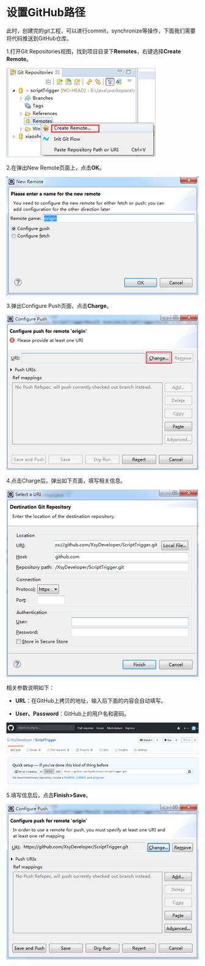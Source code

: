 # 设置GitHub路径

此时，创建完的git工程，可以进行commit，synchronize等操作，下面我们需要将代码推送到GitHub仓库。

1.打开Git Repositories视图，找到项目目录下**Remotes**，右键选择**Create Remote**。

![](/assets/createRemotes.png)

2.在弹出New Remote页面上，点击**OK**。

![](/assets/newremotes.png)

3.弹出Configure Push页面，点击**Charge**。

![](/assets/charge.png)

4.点击Charge后，弹出如下页面，填写相关信息。

![](/assets/url.png)

相关参数说明如下：

* **URL**：在GitHub上拷贝的地址，输入后下面的内容会自动填写。

* **User、Password**：GitHub上的用户名和密码。

![](/assets/GitHub.png)

5.填写信息后，点击**Finish&gt;Save**。

![](/assets/save.png)



